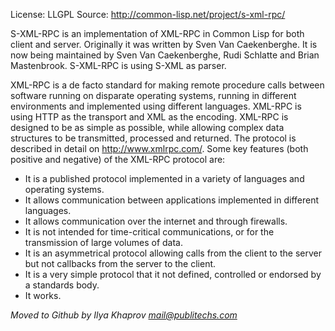 License: LLGPL
Source: http://common-lisp.net/project/s-xml-rpc/

S-XML-RPC is an implementation of XML-RPC in Common Lisp for both client and server. Originally it was written by Sven Van Caekenberghe. It is now being maintained by Sven Van Caekenberghe, Rudi Schlatte and Brian Mastenbrook. S-XML-RPC is using S-XML as parser.

XML-RPC is a de facto standard for making remote procedure calls between software running on disparate operating systems, running in different environments and implemented using different languages. XML-RPC is using HTTP as the transport and XML as the encoding. XML-RPC is designed to be as simple as possible, while allowing complex data structures to be transmitted, processed and returned. The protocol is described in detail on http://www.xmlrpc.com/. Some key features (both positive and negative) of the XML-RPC protocol are:

* It is a published protocol implemented in a variety of languages and operating systems.
* It allows communication between applications implemented in different languages.
* It allows communication over the internet and through firewalls.
* It is not intended for time-critical communications, or for the transmission of large volumes of data.
* It is an asymmetrical protocol allowing calls from the client to the server but not callbacks from the server to the client.
* It is a very simple protocol that it not defined, controlled or endorsed by a standards body.
* It works.

*Moved to Github by Ilya Khaprov <mail@publitechs.com>*
